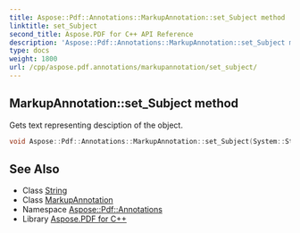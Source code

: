 ```yaml
---
title: Aspose::Pdf::Annotations::MarkupAnnotation::set_Subject method
linktitle: set_Subject
second_title: Aspose.PDF for C++ API Reference
description: 'Aspose::Pdf::Annotations::MarkupAnnotation::set_Subject method. Gets text representing desciption of the object in C++.'
type: docs
weight: 1800
url: /cpp/aspose.pdf.annotations/markupannotation/set_subject/
---
```

## MarkupAnnotation::set_Subject method


Gets text representing desciption of the object.

```cpp
void Aspose::Pdf::Annotations::MarkupAnnotation::set_Subject(System::String value)
```

## See Also

* Class [String](../../../system/string/)
* Class [MarkupAnnotation](../)
* Namespace [Aspose::Pdf::Annotations](../../)
* Library [Aspose.PDF for C++](../../../)
